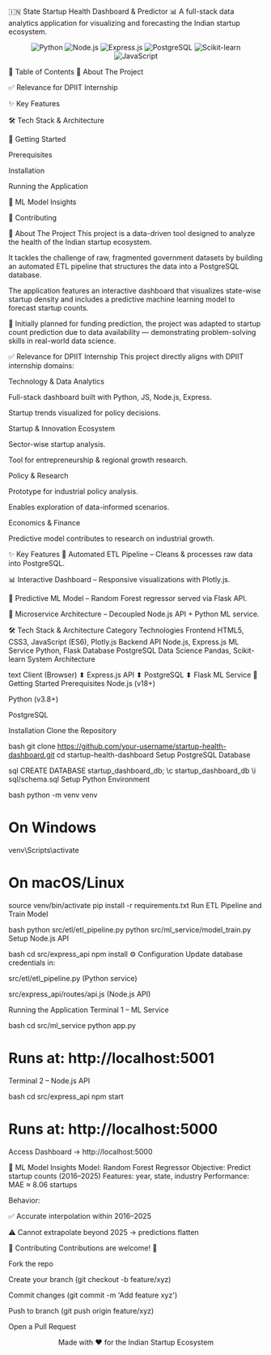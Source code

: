 🇮🇳 State Startup Health Dashboard & Predictor
📊 A full-stack data analytics application for visualizing and forecasting the Indian startup ecosystem.

<div align="center"><p> <img alt="Python" src="https://img.shields.io/badge/Python-3776AB?style=for-the-badge&logo=python&logoColor=white"/> <img alt="Node.js" src="https://img.shields.io/badge/Node.js-339933?style=for-the-badge&logo=nodedotjs&logoColor=white"/> <img alt="Express.js" src="https://img.shields.io/badge/Express.js-000000?style=for-the-badge&logo=express&logoColor=white"/> <img alt="PostgreSQL" src="https://img.shields.io/badge/PostgreSQL-4169E1?style=for-the-badge&logo=postgresql&logoColor=white"/> <img alt="Scikit-learn" src="https://img.shields.io/badge/scikit--learn-F7931E?style=for-the-badge&logo=scikitlearn&logoColor=white"/> <img alt="JavaScript" src="https://img.shields.io/badge/JavaScript-F7DF1E?style=for-the-badge&logo=javascript&logoColor=black"/> </p></div>
📖 Table of Contents
🎯 About The Project

✅ Relevance for DPIIT Internship

✨ Key Features

🛠️ Tech Stack & Architecture

🚀 Getting Started

Prerequisites

Installation

Running the Application

🧠 ML Model Insights

🤝 Contributing

🎯 About The Project
This project is a data-driven tool designed to analyze the health of the Indian startup ecosystem.

It tackles the challenge of raw, fragmented government datasets by building an automated ETL pipeline that structures the data into a PostgreSQL database.

The application features an interactive dashboard that visualizes state-wise startup density and includes a predictive machine learning model to forecast startup counts.

🔑 Initially planned for funding prediction, the project was adapted to startup count prediction due to data availability — demonstrating problem-solving skills in real-world data science.

✅ Relevance for DPIIT Internship
This project directly aligns with DPIIT internship domains:

Technology & Data Analytics

Full-stack dashboard built with Python, JS, Node.js, Express.

Startup trends visualized for policy decisions.

Startup & Innovation Ecosystem

Sector-wise startup analysis.

Tool for entrepreneurship & regional growth research.

Policy & Research

Prototype for industrial policy analysis.

Enables exploration of data-informed scenarios.

Economics & Finance

Predictive model contributes to research on industrial growth.

✨ Key Features
🤖 Automated ETL Pipeline – Cleans & processes raw data into PostgreSQL.

📊 Interactive Dashboard – Responsive visualizations with Plotly.js.

🧠 Predictive ML Model – Random Forest regressor served via Flask API.

🔗 Microservice Architecture – Decoupled Node.js API + Python ML service.

🛠️ Tech Stack & Architecture
Category	Technologies
Frontend	HTML5, CSS3, JavaScript (ES6), Plotly.js
Backend API	Node.js, Express.js
ML Service	Python, Flask
Database	PostgreSQL
Data Science	Pandas, Scikit-learn
System Architecture

text
Client (Browser)
⬍
Express.js API ⬍ PostgreSQL
⬍
Flask ML Service
🚀 Getting Started
Prerequisites
Node.js (v18+)

Python (v3.8+)

PostgreSQL

Installation
Clone the Repository

bash
git clone https://github.com/your-username/startup-health-dashboard.git
cd startup-health-dashboard
Setup PostgreSQL Database

sql
CREATE DATABASE startup_dashboard_db;
\c startup_dashboard_db
\i sql/schema.sql
Setup Python Environment

bash
python -m venv venv
# On Windows
venv\Scripts\activate
# On macOS/Linux
source venv/bin/activate
pip install -r requirements.txt
Run ETL Pipeline and Train Model

bash
python src/etl/etl_pipeline.py
python src/ml_service/model_train.py
Setup Node.js API

bash
cd src/express_api
npm install
⚙️ Configuration
Update database credentials in:

src/etl/etl_pipeline.py (Python service)

src/express_api/routes/api.js (Node.js API)

Running the Application
Terminal 1 – ML Service

bash
cd src/ml_service
python app.py
# Runs at: http://localhost:5001
Terminal 2 – Node.js API

bash
cd src/express_api
npm start
# Runs at: http://localhost:5000
Access Dashboard → http://localhost:5000

🧠 ML Model Insights
Model: Random Forest Regressor
Objective: Predict startup counts (2016–2025)
Features: year, state, industry
Performance: MAE ≈ 8.06 startups

Behavior:

✅ Accurate interpolation within 2016–2025

⚠️ Cannot extrapolate beyond 2025 → predictions flatten

🤝 Contributing
Contributions are welcome! 🎉

Fork the repo

Create your branch (git checkout -b feature/xyz)

Commit changes (git commit -m 'Add feature xyz')

Push to branch (git push origin feature/xyz)

Open a Pull Request

<div align="center">
Made with ❤️ for the Indian Startup Ecosystem

</div>